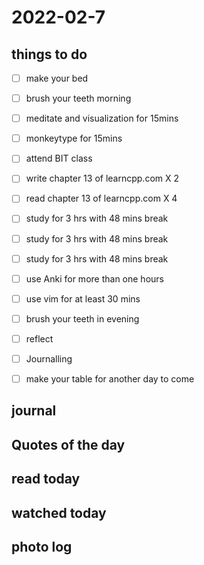 # 2022-02-7

## things to do 

- [ ] make your bed
- [ ] brush your teeth morning
- [ ] meditate and visualization for 15mins
- [ ] monkeytype for 15mins

- [ ] attend BIT class
- [ ] write chapter 13 of  learncpp.com X 2
- [ ] read chapter 13 of learncpp.com X 4

- [ ] study for 3 hrs with 48 mins break
- [ ] study for 3 hrs with 48 mins break
- [ ] study for 3 hrs with 48 mins break


- [ ] use Anki for more than one hours 
- [ ] use vim for at least 30 mins 


- [ ] brush your teeth in evening
- [ ] reflect
- [ ] Journalling
- [ ] make your table for another day to come 

## journal 

## Quotes of the day  

## read today 

## watched today 

## photo log


